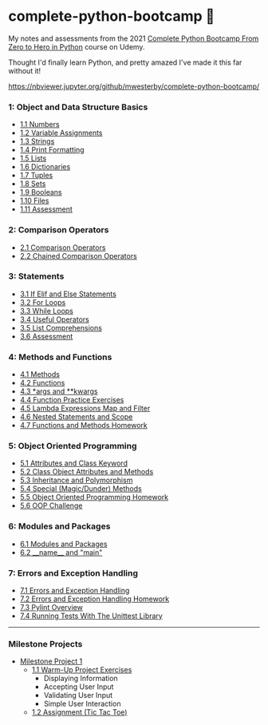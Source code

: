 # complete-python-bootcamp 🐍

My notes and assessments from the 2021 [Complete Python Bootcamp From Zero to Hero in Python](https://www.udemy.com/course/complete-python-bootcamp/) course on Udemy.

Thought I'd finally learn Python, and pretty amazed I've made it this far without it!

https://nbviewer.jupyter.org/github/mwesterby/complete-python-bootcamp/

### 1: Object and Data Structure Basics
- [1.1 Numbers](/Section%201:%20Objects%20and%20Data%20Structure%20Basics/1.1%20Numbers.ipynb)
- [1.2 Variable Assignments](/Section%201:%20Objects%20and%20Data%20Structure%20Basics//1.2%20Variable%20Assignments.ipynb)
- [1.3 Strings](/Section%201:%20Objects%20and%20Data%20Structure%20Basics/1.3%20Strings.ipynb)
- [1.4 Print Formatting](/Section%201:%20Objects%20and%20Data%20Structure%20Basics/1.4%20Print%20Formatting.ipynb)
- [1.5 Lists](/Section%201:%20Objects%20and%20Data%20Structure%20Basics/1.5%20Lists.ipynb)
- [1.6 Dictionaries](/Section%201:%20Objects%20and%20Data%20Structure%20Basics/1.6%20Dictionaries.ipynb)
- [1.7 Tuples](/Section%201:%20Objects%20and%20Data%20Structure%20Basics/1.7%20Tuples.ipynb)
- [1.8 Sets](/Section%201:%20Objects%20and%20Data%20Structure%20Basics/1.8%20Sets.ipynb)
- [1.9 Booleans](/Section%201:%20Objects%20and%20Data%20Structure%20Basics/1.9%20Booleans.ipynb)
- [1.10 Files](/Section%201:%20Objects%20and%20Data%20Structure%20Basics/1.10%20Files.ipynb)
- [1.11 Assessment](/Section%201:%20Objects%20and%20Data%20Structure%20Basics/1.11%20Objects%20and%20Data%20Structures%20Assessment%20Test.ipynb)

### 2: Comparison Operators
- [2.1 Comparison Operators](/Section%202:%20Comparison%20Operators/2.1%20Comparison%20Operators.ipynb)
- [2.2 Chained Comparison Operators](/Section%202:%20Comparison%20Operators/2.2%20Chained%20Comparison%20Operators.ipynb)

### 3: Statements
- [3.1 If Elif and Else Statements](/Section%203:%20Statements/3.1%20If%20Elif%20and%20Else%20Statements.ipynb)
- [3.2 For Loops](/Section%203:%20Statements/3.2%20For%20Loops.ipynb)
- [3.3 While Loops](/Section%203:%20Statements/3.3%20While%20Loops.ipynb)
- [3.4 Useful Operators](/Section%203:%20Statements/3.4%20Useful%20Operators.ipynb)
- [3.5 List Comprehensions](/Section%203:%20Statements/3.5%20List%20Comprehensions.ipynb)
- [3.6 Assessment](/Section%203:%20Statements/3.6%20Statements%20Assessment%20Test.ipynb)

### 4: Methods and Functions
- [4.1 Methods](/Section%204:%20Methods%20and%20Functions/4.1%20Methods.ipynb)
- [4.2 Functions](/Section%204:%20Methods%20and%20Functions/4.2%20Functions.ipynb)
- [4.3 *args and **kwargs](/Section%204:%20Methods%20and%20Functions/4.3%20args%20and%20kwargs.ipynb)
- [4.4 Function Practice Exercises](/Section%204:%20Methods%20and%20Functions/4.4%20Function%20Practice%20Exercises.ipynb)
- [4.5 Lambda Expressions Map and Filter](/Section%204:%20Methods%20and%20Functions/4.5%20Lambda%20Expressions%20Map%20and%20Filter.ipynb)
- [4.6 Nested Statements and Scope](/Section%204:%20Methods%20and%20Functions/4.6%20Nested%20Statements%20and%20Scope.ipynb)
- [4.7 Functions and Methods Homework](/Section%204:%20Methods%20and%20Functions/4.7%20Functions%20and%20Methods%20Homework.ipynb)

### 5: Object Oriented Programming
- [5.1 Attributes and Class Keyword](/Section%205:%20Object%20Oriented%20Programming/5.1%20Attributes%20and%20Class%20Keyword.ipynb)
- [5.2 Class Object Attributes and Methods](/Section%205:%20Object%20Oriented%20Programming/5.2%20Class%20Object%20Attributes%20and%20Methods.ipynb)
- [5.3 Inheritance and Polymorphism](/Section%205:%20Object%20Oriented%20Programming/5.3%20Inheritance%20and%20Polymorphism.ipynb)
- [5.4 Special (Magic/Dunder) Methods](/Section%205:%20Object%20Oriented%20Programming/5.4%20Special%20(Magic%20or%20Dunder)%20Methods.ipynb)
- [5.5 Object Oriented Programming Homework](/Section%205:%20Object%20Oriented%20Programming/5.5%20Object%20Oriented%20Programming%20Homework.ipynb)
- [5.6 OOP Challenge](/Section%205:%20Object%20Oriented%20Programming/5.6%20OOP%20Challenge.ipynb)

### 6: Modules and Packages
- [6.1 Modules and Packages](/Section%206:%20Modules%20and%20Packages/6.1%20Modules%20and%20Packages)
- [6.2 \_\_name__ and "main"](/Section%206:%20Modules%20and%20Packages/6.2%20__name__%20and%20"__main__")

### 7: Errors and Exception Handling
- [7.1 Errors and Exception Handling](/Section%207:%20Errors%20and%20Exception%20Handling/7.1%20Errors%20and%20Exception%20Handling.ipynb)
- [7.2 Errors and Exception Handling Homework](/Section%207:%20Errors%20and%20Exception%20Handling/7.2%20Errors%20and%20Exceptions%20Homework.ipynb)
- [7.3 Pylint Overview](/Section%207:%20Errors%20and%20Exception%20Handling/7.3%20Pylint%20Overview)
- [7.4 Running Tests With The Unittest Library](/Section%207:%20Errors%20and%20Exception%20Handling/7.4%20Running%20Tests%20With%20The%20Unittest%20Library)


<hr />

### Milestone Projects
- [Milestone Project 1](/Milestone%20Projects/Milestone%20Project%201)
  - [1.1 Warm-Up Project Exercises](/Milestone%20Projects/Milestone%20Project%201/1.1%20Warm-Up%20Project%20Exercises.ipynb)
    - Displaying Information
    - Accepting User Input
    - Validating User Input
    - Simple User Interaction
  - [1.2 Assignment (Tic Tac Toe)](/Milestone%20Projects/Milestone%20Project%201/1.2%20Assignment.ipynb)
